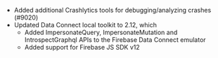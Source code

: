 - Added additional Crashlytics tools for debugging/analyzing crashes (#9020)
- Updated Data Connect local toolkit to 2.12, which
  - Added ImpersonateQuery, ImpersonateMutation and IntrospectGraphql APIs to the Firebase Data Connect emulator
  - Added support for Firebase JS SDK v12
